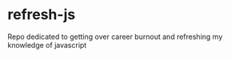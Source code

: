 # refresh-js
Repo dedicated to getting over career burnout and refreshing my knowledge of javascript
